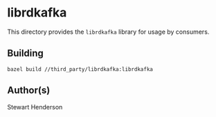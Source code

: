# librdkafka

This directory provides the `librdkafka` library for usage by consumers.

## Building

```
bazel build //third_party/librdkafka:librdkafka
```


## Author(s)

Stewart Henderson